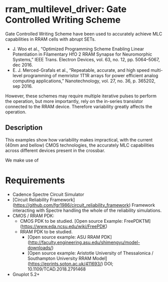 # rram_multilevel_driver: Gate Controlled Writing Scheme

Gate Controlled Writing Scheme have been used to accurately achieve MLC capabilities in RRAM cells with abrupt SETs.


* J. Woo et al., “Optimized Programming Scheme Enabling Linear
Potentiation in Filamentary HfO 2 RRAM Synapse for Neuromorphic
Systems,” IEEE Trans. Electron Devices, vol. 63, no. 12, pp. 5064–5067,
dec 2016.
* E. J. Merced-Grafals et al., “Repeatable, accurate, and high speed multi-
level programming of memristor 1T1R arrays for power efficient analog
computing applications,” Nanotechnology, vol. 27, no. 36, p. 365202,
sep 2016.

However, these schemes may require multiple iterative pulses  to perform the operation,
but more importantly, rely on the in-series transistor connected to the RRAM device.
Therefore variability greatly affects the operation.

## Description
This examples show how variability makes impractical, with the current (40nm and bellow) CMOS technologies,
the accurately MLC capabilities across different devices present in the crossbar.

We make use of

# Requirements
* Cadence Spectre Circuit Simulator
* [Circuit Reliability Framework] (https://github.com/fgr1986/circuit_reliability_framework) Framework interacting with Spectre handling the whole of the reliability simulations.
* CMOS / RRAM PDK:
	* CMOS PDK to be studied. [Open source Example: FreePDKTM] (https://www.eda.ncsu.edu/wiki/FreePDK)
	* RRAM PDK to be studied.
		* [Open source example: ASU RRAM PDK] (http://faculty.engineering.asu.edu/shimengyu/model-downloads/)
		* [Open source example: Aristotle University of Thessalonica / Southampton University RRAM Model] (https://eprints.soton.ac.uk/411693/) DOI; 10.1109/TCAD.2018.2791468
* Gnuplot 5.2+
